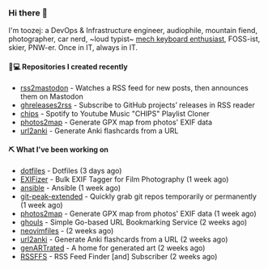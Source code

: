 ### Hi there 👋

I'm toozej: a DevOps & Infrastructure engineer, audiophile, mountain fiend, photographer, car nerd, ~loud typist~ [mech keyboard enthusiast](https://github.com/toozej/keebs), FOSS-ist, skier, PNW-er. Once in IT, always in IT.

#### 👨💻 Repositories I created recently

- [rss2mastodon](https://github.com/toozej/rss2mastodon) - Watches a RSS feed for new posts, then announces them on Mastodon
- [ghreleases2rss](https://github.com/toozej/ghreleases2rss) - Subscribe to GitHub projects’ releases in RSS reader
- [chips](https://github.com/toozej/chips) - Spotify to Youtube Music "CHIPS" Playlist Cloner
- [photos2map](https://github.com/toozej/photos2map) - Generate GPX map from photos' EXIF data
- [url2anki](https://github.com/toozej/url2anki) - Generate Anki flashcards from a URL

#### ⛏️ What I've been working on

- [dotfiles](https://github.com/toozej/dotfiles) - Dotfiles (3 days ago)
- [EXIFizer](https://github.com/toozej/EXIFizer) - Bulk EXIF Tagger for Film Photography (1 week ago)
- [ansible](https://github.com/toozej/ansible) - Ansible (1 week ago)
- [git-peak-extended](https://github.com/toozej/git-peak-extended) - Quickly grab git repos temporarily or permanently (1 week ago)
- [photos2map](https://github.com/toozej/photos2map) - Generate GPX map from photos' EXIF data (1 week ago)
- [ghouls](https://github.com/toozej/ghouls) - Simple Go-based URL Bookmarking Service (2 weeks ago)
- [neovimfiles](https://github.com/toozej/neovimfiles) -  (2 weeks ago)
- [url2anki](https://github.com/toozej/url2anki) - Generate Anki flashcards from a URL (2 weeks ago)
- [genARTrated](https://github.com/toozej/genARTrated) - A home for generated art (2 weeks ago)
- [RSSFFS](https://github.com/toozej/RSSFFS) - RSS Feed Finder [and] Subscriber (2 weeks ago)
